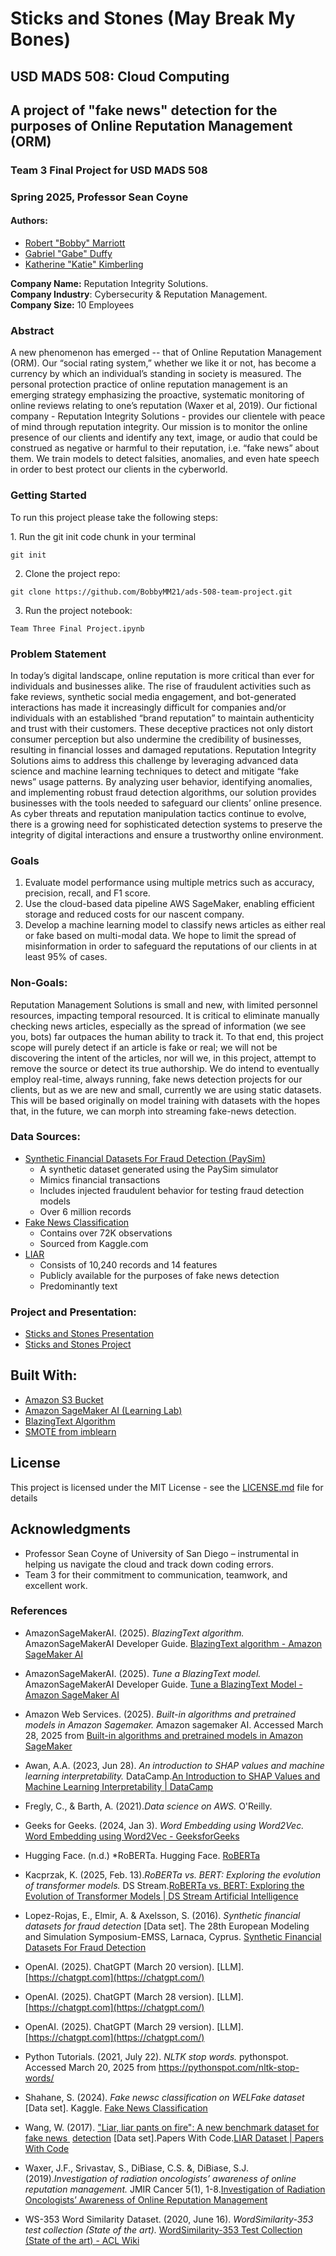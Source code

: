 # Sticks and Stones (May Break My Bones)

## USD MADS 508: Cloud Computing

## A project of "fake news" detection for the purposes of Online Reputation Management (ORM)

### Team 3 Final Project for USD MADS 508

### Spring 2025, Professor Sean Coyne

#### Authors:

-   [Robert "Bobby" Marriott](https://www.linkedin.com/in/bobby-marriott/)
-   [Gabriel "Gabe" Duffy](/www.linkedin.com/in/gabriel-duffy/?trk=people-guest_people_search-card)
-   [Katherine "Katie" Kimberling](/www.linkedin.com/in/katie-kimberling-b6617173/)

**Company Name:** Reputation Integrity Solutions.\
**Company Industry**: Cybersecurity & Reputation Management.\
**Company Size:** 10 Employees

### **Abstract**

A new phenomenon has emerged -- that of Online Reputation Management (ORM).
Our “social rating system,” whether we like it or not, has become a currency by which an individual’s standing in society is measured.
The personal protection practice of online reputation management is an emerging strategy emphasizing the proactive, systematic monitoring of online reviews relating to one’s reputation (Waxer et al, 2019).
Our fictional company - Reputation Integrity Solutions - provides our clientele with peace of mind through reputation integrity.
Our mission is to monitor the online presence of our clients and identify any text, image, or audio that could be construed as negative or harmful to their reputation, i.e. “fake news” about them.
We train models to detect falsities, anomalies, and even hate speech in order to best protect our clients in the cyberworld.

### Getting Started

To run this project please take the following steps:

1\.
Run the git init code chunk in your terminal

```         
git init
```

2.  Clone the project repo:

```         
git clone https://github.com/BobbyMM21/ads-508-team-project.git
```

3.  Run the project notebook:

```         
Team Three Final Project.ipynb
```

### **Problem Statement**

In today’s digital landscape, online reputation is more critical than ever for individuals and businesses alike.
The rise of fraudulent activities such as fake reviews, synthetic social media engagement, and bot-generated interactions has made it increasingly difficult for companies and/or individuals with an established “brand reputation” to maintain authenticity and trust with their customers.
These deceptive practices not only distort consumer perception but also undermine the credibility of businesses, resulting in financial losses and damaged reputations.
Reputation Integrity Solutions aims to address this challenge by leveraging advanced data science and machine learning techniques to detect and mitigate “fake news” usage patterns.
By analyzing user behavior, identifying anomalies, and implementing robust fraud detection algorithms, our solution provides businesses with the tools needed to safeguard our clients’ online presence.
As cyber threats and reputation manipulation tactics continue to evolve, there is a growing need for sophisticated detection systems to preserve the integrity of digital interactions and ensure a trustworthy online environment.

### **Goals**

1.  Evaluate model performance using multiple metrics such as accuracy, precision, recall, and F1 score.
2.  Use the cloud-based data pipeline AWS SageMaker, enabling efficient storage and reduced costs for our nascent company.
3.  Develop a machine learning model to classify news articles as either real or fake based on multi-modal data. We hope to limit the spread of misinformation in order to safeguard the reputations of our clients in at least 95% of cases.

### **Non-Goals:**

Reputation Management Solutions is small and new, with limited personnel resources, impacting temporal resourced.
It is critical to eliminate manually checking news articles, especially as the spread of information (we see you, bots) far outpaces the human ability to track it.
To that end, this project scope will purely detect if an article is fake or real; we will not be discovering the intent of the articles, nor will we, in this project, attempt to remove the source or detect its true authorship.
We do intend to eventually employ real-time, always running, fake news detection projects for our clients, but as we are new and small, currently we are using static datasets.
This will be based originally on model training with datasets with the hopes that, in the future, we can morph into streaming fake-news detection.

### **Data Sources:**

-   [Synthetic Financial Datasets For Fraud Detection (PaySim)](/www.kaggle.com/datasets/ealaxi/paysim1)
    -   A synthetic dataset generated using the PaySim simulator
    -   Mimics financial transactions
    -   Includes injected fraudulent behavior for testing fraud detection models
    -   Over 6 million records
-   [Fake News Classification](/www.kaggle.com/datasets/saurabhshahane/fake-news-classification)
    -   Contains over 72K observations
    -   Sourced from Kaggle.com
-   [LIAR](/paperswithcode.com/dataset/liar)
    -   Consists of 10,240 records and 14 features
    -   Publicly available for the purposes of fake news detection
    -   Predominantly text

### **Project and Presentation:**

-   [Sticks and Stones Presentation](/www.canva.com/design/DAGh_VQq5Fk/BA18PDVdof4aTD1B_IL4fA/view?utm_content=DAGh_VQq5Fk&utm_campaign=designshare&utm_medium=link2&utm_source=uniquelinks&utlId=h577c7b5938)
-   [Sticks and Stones Project](/www.amazon%20whatever)

## Built With:

-   [Amazon S3 Bucket](https://docs.aws.amazon.com/AmazonS3/latest/userguide/Welcome.html/)
-   [Amazon SageMaker AI (Learning Lab)](https://aws.amazon.com/sagemaker-ai/?trk=8987dd52-6f33-407a-b89b-a7ba025c913c&sc_channel=ps&ef_id=Cj0KCQjwnui_BhDlARIsAEo9GuvWKF5zAPv39e5N-M4RMBlgu_jwid0H4FdHVvqSiPZ6nsueH8jGhHwaArazEALw_wcB:G:s&s_kwcid=AL!4422!3!724218586007!p!!g!!aws%20sagemaker%20ai!11206038603!174643422194&gbraid=0AAAAADjHtp-osIsvroCwchyDRka6-rvG-&gclid=Cj0KCQjwnui_BhDlARIsAEo9GuvWKF5zAPv39e5N-M4RMBlgu_jwid0H4FdHVvqSiPZ6nsueH8jGhHwaArazEALw_wcB)
-   [BlazingText Algorithm](https://docs.aws.amazon.com/sagemaker/latest/dg/blazingtext.html)
-   [SMOTE from imblearn](https://imbalanced-learn.org/stable/references/generated/imblearn.over_sampling.SMOTE.html)

## License

This project is licensed under the MIT License - see the [LICENSE.md](LICENSE.md) file for details

## Acknowledgments

-   Professor Sean Coyne of University of San Diego – instrumental in helping us navigate the cloud and track down coding errors.
-   Team 3 for their commitment to communication, teamwork, and excellent work.

### References

-   AmazonSageMakerAI.
    (2025).
    *BlazingText algorithm.* AmazonSageMakerAI Developer Guide.
    [BlazingText algorithm - Amazon SageMaker AI](https://docs.aws.amazon.com/sagemaker/latest/dg/blazingtext.html)

-   AmazonSageMakerAI.
    (2025).
    *Tune a BlazingText model.* AmazonSageMakerAI Developer Guide.
    [Tune a BlazingText Model - Amazon SageMaker AI](https://docs.aws.amazon.com/sagemaker/latest/dg/blazingtext-tuning.html)

-   Amazon Web Services.
    (2025).
    *Built-in algorithms and pretrained models in Amazon Sagemaker.* Amazon sagemaker AI.
    Accessed March 28, 2025 from [Built-in algorithms and pretrained models in Amazon SageMaker](https://docs.aws.amazon.com/sagemaker/latest/dg/algos.html)

-   Awan, A.A.
    (2023, Jun 28).
    *An introduction to SHAP values and machine learning interpretability.* DataCamp.[An Introduction to SHAP Values and Machine Learning Interpretability \| DataCamp](https://www.datacamp.com/tutorial/introduction-to-shap-values-machine-learning-interpretability)

-   Fregly, C., & Barth, A.
    (2021).*Data science on AWS.* O'Reilly.

-   Geeks for Geeks.
    (2024, Jan 3).
    *Word Embedding using Word2Vec.* [Word Embedding using Word2Vec - GeeksforGeeks](https://www.geeksforgeeks.org/python-word-embedding-using-word2vec/)

-   Hugging Face.
    (n.d.) \*RoBERTa.
    Hugging Face.
    [RoBERTa](https://huggingface.co/docs/transformers/en/model_doc/roberta)

-   Kacprzak, K.
    (2025, Feb. 13).*RoBERTa vs. BERT: Exploring the evolution of transformer models.* DS Stream.[RoBERTa vs. BERT: Exploring the Evolution of Transformer Models \| DS Stream Artificial Intelligence](https://www.dsstream.com/post/roberta-vs-bert-exploring-the-evolution-of-transformer-models)

-   Lopez-Rojas, E., Elmir, A.
    & Axelsson, S.
    (2016).
    *Synthetic financial datasets for fraud detection* [Data set].
    The 28th European Modeling and Simulation Symposium-EMSS, Larnaca, Cyprus.
    [Synthetic Financial Datasets For Fraud Detection](https://www.kaggle.com/datasets/ealaxi/paysim1/data)

-   OpenAI.
    (2025).
    ChatGPT (March 20 version).
    [LLM].[https://chatgpt.com](https://chatgpt.com/)

-   OpenAI.
    (2025).
    ChatGPT (March 28 version).
    [LLM].[https://chatgpt.com](https://chatgpt.com/)

-   OpenAI.
    (2025).
    ChatGPT (March 29 version).
    [LLM].[https://chatgpt.com](https://chatgpt.com/)

-   Python Tutorials.
    (2021, July 22).
    *NLTK stop words.* pythonspot.
    Accessed March 20, 2025 from <https://pythonspot.com/nltk-stop-words/>

-   Shahane, S.
    (2024).
    *Fake newsc classification on WELFake dataset* [Data set].
    Kaggle.
    [Fake News Classification](https://www.kaggle.com/datasets/saurabhshahane/fake-news-classification/data)

-   Wang, W.
    (2017).
    ["Liar, liar pants on fire": A new benchmark dataset for fake news ](https://paperswithcode.com/paper/liar-liar-pants-on-fire-a-new-benchmark) [detection](https://paperswithcode.com/paper/liar-liar-pants-on-fire-a-new-benchmark) [Data set].Papers With Code.[LIAR Dataset \| Papers With Code](https://paperswithcode.com/dataset/liar)

-   Waxer, J.F., Srivastav, S., DiBiase, C.S.
    &, DiBiase, S.J.
    (2019).*Investigation of radiation oncologists’ awareness of online reputation management.* JMIR Cancer 5(1), 1-8.[Investigation of Radiation Oncologists’ Awareness of Online Reputation Management](https://cancer.jmir.org/2019/1/e10530/)

-   WS-353 Word Similarity Dataset.
    (2020, June 16).
    *WordSimilarity-353 test collection (State of the art).* [WordSimilarity-353 Test Collection (State of the art) - ACL Wiki](https://aclweb.org/aclwiki/WordSimilarity-353_Test_Collection_(State_of_the_art))
